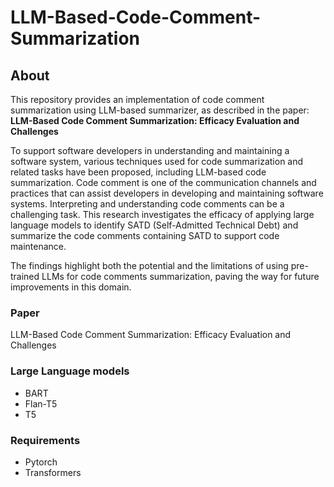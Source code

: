 # LLM-Based-Code-Comment-Summarization

## About
This repository provides an implementation of code comment summarization using LLM-based summarizer, as described in the paper:
**LLM-Based Code Comment Summarization: Efficacy Evaluation and Challenges** 

To support software developers in understanding and maintaining a software system, various techniques used for code summarization and related tasks have been proposed, including LLM-based code summarization. Code comment is one of the communication channels and practices that can assist developers in developing and maintaining software systems. Interpreting and understanding code comments can be a challenging task. This research investigates the efficacy of applying large language models to identify SATD (Self-Admitted Technical Debt) and summarize the code comments containing SATD to support code maintenance.

The findings highlight both the potential and the limitations of using pre-trained LLMs for code comments summarization, paving the way for future improvements in this domain.

### Paper 
LLM-Based Code Comment Summarization: Efficacy Evaluation and Challenges

### Large Language models  
* BART
* Flan-T5
* T5

### Requirements
* Pytorch 
* Transformers 
